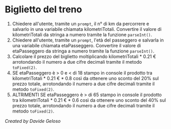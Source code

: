 # Biglietto del treno

1. Chiedere all'utente, tramite un `prompt`, il n° di km da percorrere e salvarlo in una variabile chiamata kilometriTotali. Convertire il valore di kilometriTotali da stringa a numero tramite la funzione `parseInt()`.
2. Chiedere all'utente, tramite un `prompt`, l'età del passeggero e salvarla in una variabile chiamata etaPasseggero. Convertire il valore di etaPasseggero da stringa a numero tramite la funzione `parseInt()`.
3. Calcolare il prezzo del biglietto moltiplicando kilometriTotali \* 0.21 € arrotondando il numero a due cifre decimali tramite il metodo `toFixed(2)`.
4. SE etaPasseggero è > 0 e < di 18 stampo in console il prodotto tra kilometriTotali \* 0.21 € \* 0.8 così da ottenere uno sconto del 20% sul prezzo totale, arrotondando il numero a due cifre decimali tramite il metodo `toFixed(2)`.
5. ALTRIMENTI SE etaPasseggero è > di 65 stampo in console il prodotto tra kilometriTotali \* 0.21 € \* 0.6 così da ottenere uno sconto del 40% sul prezzo totale, arrotondando il numero a due cifre decimali tramite il metodo `toFixed(2)`.

_Created by Davide Geloso_
